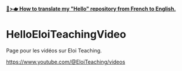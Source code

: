 __[🥐>🫖 How to translate my "Hello" repository from French to English.](https://github.com/EloiStree/HelloUnityKeywordForJunior)__

# HelloEloiTeachingVideo
Page pour les vidéos sur Eloi Teaching.

https://www.youtube.com/@EloiTeaching/videos
